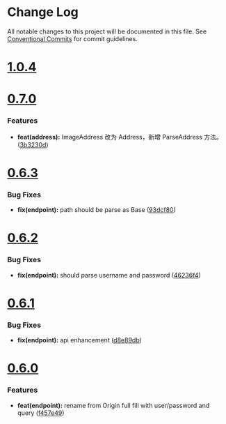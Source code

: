 # Change Log

All notable changes to this project will be documented in this file.
See [Conventional Commits](https://conventionalcommits.org) for commit guidelines.



# [1.0.4](https://git.querycap.com/tools/datatypes/compare/v1.0.3...v1.0.4)


# [0.7.0](https://git.querycap.com/tools/datatypes/compare/v0.6.3...v0.7.0)

### Features

* **feat(address):** ImageAddress 改为 Address，新增 ParseAddress 方法。 ([3b3230d](https://git.querycap.com/tools/datatypes/commit/3b3230de954f6ba4247c3278d8e3ee079c9be8b7))



# [0.6.3](https://git.querycap.com/tools/datatypes/compare/v0.6.2...v0.6.3)

### Bug Fixes

* **fix(endpoint):** path should be parse as Base ([93dcf80](https://git.querycap.com/tools/datatypes/commit/93dcf80dc136094f3254bc93c7e2d66a7ce61219))



# [0.6.2](https://git.querycap.com/tools/datatypes/compare/v0.6.1...v0.6.2)

### Bug Fixes

* **fix(endpoint):** should parse username and password ([46236f4](https://git.querycap.com/tools/datatypes/commit/46236f4b5f9224509666d14ed71b63d7c50d14ce))



# [0.6.1](https://git.querycap.com/tools/datatypes/compare/v0.6.0...v0.6.1)

### Bug Fixes

* **fix(endpoint):** api enhancement ([d8e89db](https://git.querycap.com/tools/datatypes/commit/d8e89db1bf59a4e94ab3b8fb4a3ec06dc1f48806))



# [0.6.0](https://git.querycap.com/tools/datatypes/compare/v0.5.0...v0.6.0)

### Features

* **feat(endpoint):** rename from Origin full fill with user/password and query ([f457e49](https://git.querycap.com/tools/datatypes/commit/f457e49a4111b5151514833cd6e930825cdd0b93))
